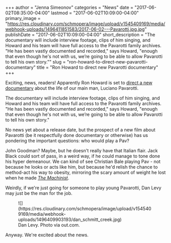 +++
author = "Jenna Simeonov"
categories = "News"
date = "2017-06-02T08:35:00-04:00"
lastmod = "2017-06-02T10:09:00-04:00"
primary_image = "https://res.cloudinary.com/schmopera/image/upload/v1545409169/media/webhook-uploads/1496411851583/2017-06-02---Pavarotti.jpg.jpg"
publishDate = "2017-06-02T10:09:00-04:00"
short_description = "The documentary will include interview footage, clips of him singing, and Howard and his team will have full access to the Pavarotti family archives. &quot;He has been vastly documented and recorded,&quot; says Howard, &quot;enough that even though he&#039;s not with us, we’re going to be able to allow Pavarotti to tell his own story.&quot;"
slug = "ron-howard-to-direct-new-pavarotti-documentary"
title = "Ron Howard to direct new Pavarotti documentary"
+++

Exciting, news, readers! Apparently Ron Howard is set to [direct a new documentary](http://deadline.com/2017/06/luciano-pavarotti-documentary-ron-howard-directing-opera-singer-brian-grazer-nigel-sinclair-1202105775/) about the life of our main man, Luciano Pavarotti.

The documentary will include interview footage, clips of him singing, and Howard and his team will have full access to the Pavarotti family archives. "He has been vastly documented and recorded," says Howard, "enough that even though he's not with us, we’re going to be able to allow Pavarotti to tell his own story."

No news yet about a release date, but the prospect of a new film about Pavarotti (be it respectfully done documentary or otherwise) has us pondering the important questions: who would play a Pav?

John Goodman? Maybe, but he doesn't really have that Italian flair. Jack Black could sort of pass, in a weird way, if he could manage to tone done his hyper demeanour. We can kind of see Christian Bale playing Pav - not because he looks or acts like him, but because he'd relish the chance to method-act his way to obesity, mirroring the scary amount of weight he lost when he made [*The Machinist*](http://www.imdb.com/title/tt0361862/).

Weirdly, if we're just going for someone to play young Pavarotti, Dan Levy may just be the man for the job.

<figure data-type="image">
![](https://res.cloudinary.com/schmopera/image/upload/v1545409169/media/webhook-uploads/1496409903193/dan_schmitt_creek.jpg)<figcaption>Dan Levy. Photo via out.com.</figcaption>
</figure>

Anyway. We're excited about the news. 
